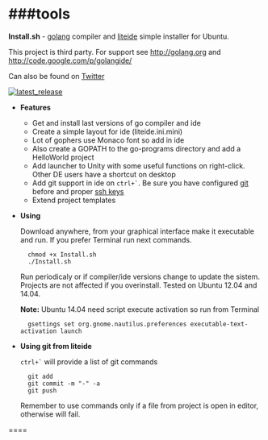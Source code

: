 ###tools
====
**Install.sh** - [golang](http://golang.org) compiler and [liteide](https://github.com/visualfc/liteide) simple installer for Ubuntu.

This project is third party. For support see http://golang.org and http://code.google.com/p/golangide/

Can also be found on [Twitter](https://twitter.com/GopherAcademy/status/508635840432861184)

[![latest_release](https://cloud.githubusercontent.com/assets/6298396/4099028/fc8391ec-3045-11e4-8b67-9e27a15fe91d.png)](https://github.com/geosoft1/tools/releases/latest)

* **Features**
    * Get and install last versions of go compiler and ide
    * Create a simple layout for ide (liteide.ini.mini)
    * Lot of gophers use Monaco font so add in ide
    * Also create a GOPATH to the go-programs directory and add a HelloWorld project
    * Add launcher to Unity with some useful functions on right-click. Other DE users have a shortcut on desktop
    * Add git support in ide on `` ctrl+` ``. Be sure you have configured [git](https://help.github.com/articles/set-up-git) before and proper [ssh keys](https://help.github.com/articles/generating-ssh-keys)
    * Extend project templates
* **Using**

    Download anywhere, from your graphical interface make it executable and run. If you prefer Terminal run next commands.

        chmod +x Install.sh
        ./Install.sh

    Run periodicaly or if compiler/ide versions change to update the sistem.
    Projects are not affected if you overinstall.
    Tested on Ubuntu 12.04 and 14.04.
	
    **Note:** Ubuntu 14.04 need script execute activation so run from Terminal
	
        gsettings set org.gnome.nautilus.preferences executable-text-activation launch

* **Using git from liteide**

    `` ctrl+` `` will provide a list of git commands

        git add
        git commit -m "-" -a
        git push

    Remember to use commands only if a file from project is open in editor, otherwise will fail.

====
